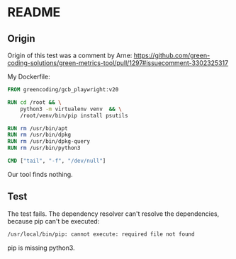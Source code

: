 # README

## Origin

Origin of this test was a comment by Arne:
<https://github.com/green-coding-solutions/green-metrics-tool/pull/1297#issuecomment-3302325317>

My Dockerfile:

```dockerfile
FROM greencoding/gcb_playwright:v20

RUN cd /root && \
    python3 -m virtualenv venv  && \
    /root/venv/bin/pip install psutils

RUN rm /usr/bin/apt
RUN rm /usr/bin/dpkg
RUN rm /usr/bin/dpkg-query
RUN rm /usr/bin/python3

CMD ["tail", "-f", "/dev/null"]
```

Our tool finds nothing.

## Test

The test fails. The dependency resolver can't resolve the dependencies, because pip can't be executed:

```sh
/usr/local/bin/pip: cannot execute: required file not found
```

pip is missing python3.
